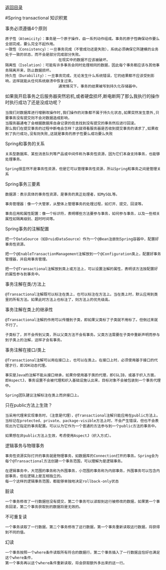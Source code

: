 <p>
    <a href="#" onclick="refreshContent('spring')">返回目录</a>
</p>

#Spring transactional 知识积累

事务必须遵循4个原则

    原子性（Atomicity）：事务是一个原子操作，由一系列动作组成。事务的原子性确保动作要么全部完成，要么完全不起作用。
    一致性（Consistency）：一旦事务完成（不管成功还是失败），系统必须确保它所建模的业务处于一致的状态，而不会是部分完成部分失败。
                            在现实中的数据不应该被破坏。
    隔离性（Isolation）：可能有许多事务会同时处理相同的数据，因此每个事务都应该与其他事务隔离开来，防止数据损坏。
    持久性（Durability）：一旦事务完成，无论发生什么系统错误，它的结果都不应该受到影响，这样就能从任何系统崩溃中恢复过来。
                            通常情况下，事务的结果被写到持久化存储器中。


如果我开启事务之后服务器突然宕机,或者硬盘损坏,断电断网了那么我执行的操作时执行成功了还是没成功呢？

    当我们对数据库进行增删改操作时,我们操作的对象都不属于持久化状态,如果突然发生意外,只要事务没有提交则不会对数据造成影响，
    当服务器通电了会根据数据库自身记录的信息找到没有提交的事务然后进行回滚。
    那么我们在提交事务的过程中断电会怎样？这就得看服务器是否收到提交事务的请求了,如果收到了执行成功,没有则失败,这就是事务的原子性要么成功要么失败

Spring和事务的关系

    关系型数据库、某些消息队列等产品或中间件称为事务性资源，因为它们本身支持事务，也能够处理事务。

    Spring很显然不是事务性资源，但是它可以管理事务性资源，所以Spring和事务之间是管理关系



Spring事务三要素

    数据源：表示具体的事务性资源，是事务的真正处理者，如MySQL等。

    事务管理器：像一个大管家，从整体上管理事务的处理过程，如打开、提交、回滚等。

    事务应用和属性配置：像一个标识符，表明哪些方法要参与事务，如何参与事务，以及一些相关属性如隔离级别、超时时间等。


Spring事务的注解配置

    把一个DataSource（如DruidDataSource）作为一个@Bean注册到Spring容器中，配置好事务性资源。

    把一个@EnableTransactionManagement注解放到一个@Configuration类上，配置好事务管理器，并启用事务管理。

    把一个@Transactional注解放到类上或方法上，可以设置注解的属性，表明该方法按配置好的属性参与到事务中。


事务注解在类/方法上

    @Transactional注解既可以标注在类上，也可以标注在方法上。当在类上时，默认应用到类里的所有方法。如果此时方法上也标注了，则方法上的优先级高。


事务注解在类上的继承性

    @Transactional注解的作用可以传播到子类，即如果父类标了子类就不用标了。但倒过来就不行了。

    子类标了，并不会传到父类，所以父类方法不会有事务。父类方法需要在子类中重新声明而参与到子类上的注解，这样才会有事务。


事务注解在接口/类上

    @Transactional注解可以用在接口上，也可以在类上。在接口上时，必须使用基于接口的代理才行，即JDK动态代理。

    事实是Java的注解不能从接口继承，如果你使用基于类的代理，即CGLIB，或基于织入方面，即AspectJ，事务设置不会被代理和织入基础设施认出来，目标对象不会被包装到一个事务代理中。

    Spring团队建议注解标注在类上而非接口上。


只在public方法上生效？

    当采用代理来实现事务时，（注意是代理），@Transactional注解只能应用在public方法上。当标记在protected、private、package-visible方法上时，不会产生错误，但也不会表现出为它指定的事务配置。可以认为它作为一个普通的方法参与到一个public方法的事务中。

    如果想在非public方法上生效，考虑使用AspectJ（织入方式）。


逻辑事务与物理事务

    事务性资源实际打开的事务就是物理事务，如数据库的Connection打开的事务。Spring会为每个@Transactional方法创建一个事务范围，可以理解为是逻辑事务。

    在逻辑事务中，大范围的事务称为外围事务，小范围的事务称为内部事务，外围事务可以包含内部事务，但在逻辑上是互相独立的。
    每一个这样的逻辑事务范围，都能够单独地决定rollback-only状态


脏读

    一个事务修改了一行数据但没有提交，第二个事务可以读取到这行被修改的数据，如果第一个事务回滚，第二个事务获取到的数据将是无效的。

不可重复读

    一个事务读取了一行数据，第二个事务修改了这行数据，第一个事务重新读取这行数据，将获得到不同的值。

幻读

    一个事务按照一个where条件读取所有符合的数据行，第二个事务插入了一行数据且恰好也满足这个where条件，
    第一个事务再以这个where条件重新读取，将会获取额外多出来的这一行。
    
    




















    